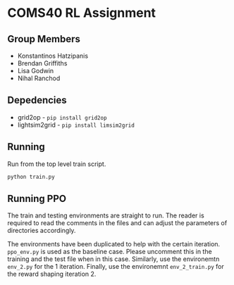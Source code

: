 # COMS40 RL Assignment

## Group Members

* Konstantinos Hatzipanis
* Brendan Griffiths
* Lisa Godwin
* Nihal Ranchod

## Depedencies

* grid2op - `pip install grid2op`
* lightsim2grid - `pip install limsim2grid`

## Running

Run from the top level train script.

```bash
python train.py
```
## Running PPO

The train and testing environments are straight to run. 
The reader is required to read the comments in the files
and can adjust the parameters of directories accordingly.

The environments have been duplicated to help with the certain iteration.
`ppo_env.py` is used as the baseline case. 
Please uncomment this in the training and the test file when in this case.
Similarly, use the environemtn `env_2.py` for the 1 iteration.
Finally, use the environemnt `env_2_train.py` for the reward shaping iteration 2.